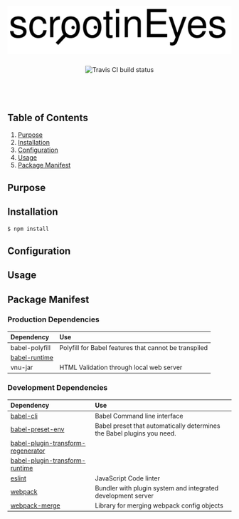 <header>
    <h1 align="center">
        <a href="https://github.com/srsheldon/scrootinEyes">
            <img src="doc/images/scrootinEyes_logo.svg" alt="ScrootinEyes"/>
        </a>
    </h1>
    <figure>
        <img src="https://travis-ci.org/srsheldon/scrootinEyes.svg?branch=master" alt="Travis CI build status">
    </figure>
    <br/>
</header>



## Table of Contents
1. [Purpose](#purpose)
2. [Installation](#installation)
3. [Configuration](#configuration)
4. [Usage](#usage)
5. [Package Manifest](#package-manifest)


## Purpose

## Installation

```shell
$ npm install
```

## Configuration

## Usage

## Package Manifest

### Production Dependencies

| Dependency                                                                   | Use                                                          |
| :---                                                                         | :---                                                         |
| babel-polyfill                                                               | Polyfill for Babel features that cannot be transpiled        |
| [babel-runtime](https://babeljs.io/docs/plugins/transform-runtime/)          |                                                              |
| vnu-jar                                                                      | HTML Validation through local web server                     |



### Development Dependencies

| Dependency                                                         | Use                                                          |
| :---                                                               | :---                                                         |
| [babel-cli](http://babeljs.io/docs/usage/cli/)                     | Babel Command line interface                                 |
| [babel-preset-env](https://babeljs.io/docs/plugins/preset-env/)                        | Babel preset that automatically determines the Babel plugins you need. |
| [babel-plugin-transform-regenerator](https://babeljs.io/docs/plugins/transform-regenerator/) |                                                 |
| [babel-plugin-transform-runtime](https://babeljs.io/docs/plugins/transform-runtime/)   |                             |
| [eslint](https://eslint.org/)                                      | JavaScript Code linter                                       |
| [webpack](https://webpack.js.org/)                                 | Bundler with plugin system and integrated development server |
| [webpack-merge](https://github.com/survivejs/webpack-merge)        | Library for merging webpack config objects                   |
